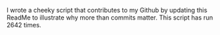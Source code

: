 I wrote a cheeky script that contributes to my Github by updating this ReadMe to illustrate why more than commits matter. This script has run 2642 times.